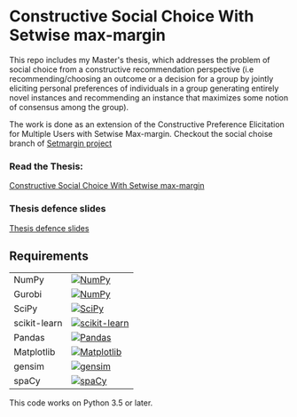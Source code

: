 # Constructive Social Choice With Setwise max-margin
This repo includes my Master's thesis, which addresses the problem of social choice from a constructive recommendation perspective (i.e recommending/choosing an outcome or a decision for a group by jointly eliciting
personal preferences of individuals in a group generating entirely novel instances and recommending an instance that maximizes some notion of consensus among the group).

The work is done as an extension of the Constructive Preference Elicitation for Multiple Users with Setwise Max-margin. Checkout the social choise branch of [Setmargin project](https://github.com/stefanoteso/musm-adt17/tree/socialchoice)

### Read the Thesis:

[Constructive Social Choice With Setwise max-margin](https://github.com/Bekyilma/Master_Thesis/blob/master/Thesis%20document/Master_Thesis.pdf)

### Thesis defence slides

[Thesis defence slides](https://github.com/Bekyilma/Master_Thesis/blob/master/Defense%20slides/Thesis_defence%20slides.pdf)


## Requirements

<table>
<tr>
  <td>NumPy</td>
  <td>
    <a href="https://www.numpy.org/">
    <img src="https://img.shields.io/badge/NumPy-v1.19.1-green" alt="NumPy" />
    </a>
  </td>
</tr>

<tr>
  <td>Gurobi</td>
  <td>
    <a href="https://www.gurobi.com/">
    <img src="https://img.shields.io/badge/Gurobi-v9.0-red" alt="NumPy" />
    </a>
  </td>
</tr>

<tr>
  <td>SciPy</td>
  <td>
    <a href="https://www.scipy.org/">
    <img src="https://img.shields.io/badge/SciPy-v1.5.2-blue" alt="SciPy" />
    </a>
  </td>
</tr>
<tr>
  <td>scikit-learn</td>
  <td>
    <a href="scikit-learn.org/">
    <img src="https://img.shields.io/badge/scikit--learn-v0.23.2-blueviolet" alt="scikit-learn" />
    </a>
</td>
</tr>
<tr>
  <td>Pandas</td>
  <td>
    <a href="pandas.pydata.org/">
    <img src="https://img.shields.io/badge/pandas-v1.1.1-blue" alt="Pandas" />
    </a>
  </td>
</tr>
<tr>
  <td>Matplotlib</td>
  <td>
    <a href="https://matplotlib.org/">
    <img src="https://img.shields.io/badge/Matplotlib-v3.3.1-orange" alt="Matplotlib" />
    </a>
  </td>
</tr>
<tr>
	<td>gensim</td>
	<td>
		<a href="https://radimrehurek.com/gensim/">
		<img src="https://img.shields.io/badge/gensim-v3.8.3-blue"  alt="gensim" />
	</a>
	</td>
</tr>
<tr>
	<td>spaCy</td>
	<td>
		<a href="https://spacy.io/usage">
		<img src="https://img.shields.io/badge/spaCy-v2.3.2-ff69b4"  alt="spaCy" />
	</a>
	</td>
</tr>
</table>

This code  works on Python 3.5 or later.


